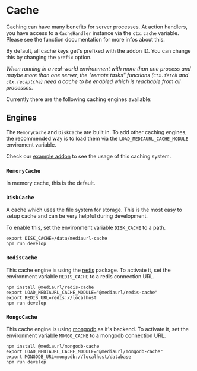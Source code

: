# Cache

Caching can have many benefits for server processes. At action handlers, you have access to a `CacheHandler` instance via the `ctx.cache` variable. Please see the function documentation for more infos about this.

By default, all cache keys get's prefixed with the addon ID. You can change this by changing the `prefix` option.

_When running in a real-world environment with more than one process and maybe more than one server, the "remote tasks" functions (`ctx.fetch` and `ctx.recaptcha`) need a cache to be enabled which is reachable from all processes._

Currently there are the following caching engines available:

## Engines

The `MemoryCache` and `DiskCache` are built in. To add other caching engines, the recommended way is to load them via the `LOAD_MEDIAURL_CACHE_MODULE` enviroment variable.

Check our [example addon](https://github.com/mediaurl/mediaurl-example/blob/main/Dockerfile) to see the usage of this caching system.

### `MemoryCache`

In memory cache, this is the default.

### `DiskCache`

A cache which uses the file system for storage. This is the most easy to setup cache and can be very helpful during development.

To enable this, set the environment variable `DISK_CACHE` to a path.

```shell
export DISK_CACHE=/data/mediaurl-cache
npm run develop
```

### `RedisCache`

This cache engine is using the [redis](https://www.npmjs.com/package/redis) package. To activate it, set the environment variable `REDIS_CACHE` to a redis connection URL.

```shell
npm install @mediaurl/redis-cache
export LOAD_MEDIAURL_CACHE_MODULE="@mediaurl/redis-cache"
export REDIS_URL=redis://localhost
npm run develop
```

### `MongoCache`

This cache engine is using [mongodb](https://www.mongodb.com/) as it's backend. To activate it, set the environment variable `MONGO_CACHE` to a mongodb connection URL.

```shell
npm install @mediaurl/mongodb-cache
export LOAD_MEDIAURL_CACHE_MODULE="@mediaurl/mongodb-cache"
export MONGODB_URL=mongodb://localhost/database
npm run develop
```
